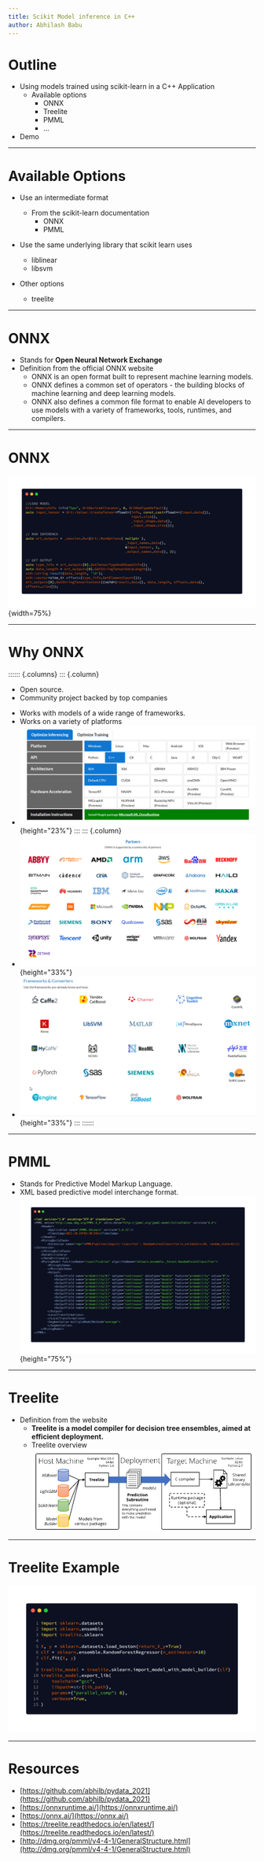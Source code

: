 ```yaml
---
title: Scikit Model inference in C++
author: Abhilash Babu
---
```


# Outline

* Using models trained using scikit-learn in a C++ Application
  * Available options
    * ONNX
    * Treelite
    * PMML 
    * ...
* Demo

---

# Available Options

* Use an intermediate format
  * From the scikit-learn documentation
    * ONNX
    * PMML

* Use the same underlying library that scikit learn uses
  * liblinear
  * libsvm

* Other options
  * treelite

---

# ONNX
* Stands for **Open Neural Network Exchange**
* Definition from the official ONNX website
  * ONNX is an open format built to represent machine learning models.
  * ONNX defines a common set of operators - the building blocks of machine learning and deep learning models.
  * ONNX also defines a common file format to enable AI developers to use models with a variety of frameworks, tools, runtimes, and compilers.

---

# ONNX
![Screenshot](../src/assets/onnx_code.png){width=75%}

---

# Why ONNX
:::::: {.columns}
::: {.column}
* Open source. 
* Community project backed by top companies<p>
* Works with models of a wide range of frameworks.
* Works on a variety of platforms
* ![Onnx Runtime](../src/assets/onnx_runtime.png){height="23%"}
:::
::: {.column}
* ![Onnx Partners](../src/assets/onnx_partners.png){height="33%"}  
* ![Onnx Supported Frameworks](../src/assets/onnx_fw.png){height="33%"}
:::
::::::    
    
---

# PMML
* Stands for Predictive Model Markup Language.
* XML based predictive model interchange format. 
![PMML Output](../src/assets/pmml_output.png){height="75%"}
---

# Treelite
* Definition from the website
  * **Treelite is a model compiler for decision tree ensembles, aimed at efficient deployment.**
  * Treelite overview
    ![Treelite overvivew](../src/assets/treelite_internals.png)

---

# Treelite Example
![Treelite code](../src/assets/treelite_code.png)

---

# Resources
* [https://github.com/abhilb/pydata_2021](https://github.com/abhilb/pydata_2021)
* [https://onnxruntime.ai/](https://onnxruntime.ai/)
* [https://onnx.ai/](https://onnx.ai/)
* [https://treelite.readthedocs.io/en/latest/](https://treelite.readthedocs.io/en/latest/)
* [http://dmg.org/pmml/v4-4-1/GeneralStructure.html](http://dmg.org/pmml/v4-4-1/GeneralStructure.html)